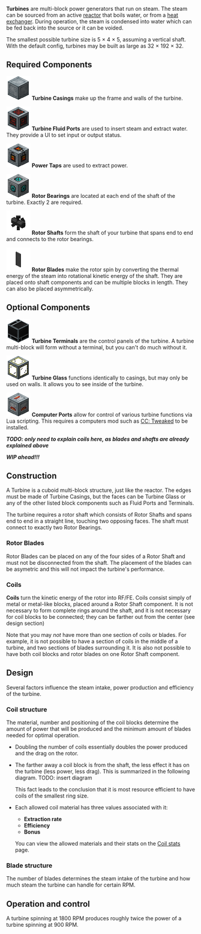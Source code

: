 **Turbines** are multi-block power generators that run on steam. The steam can be sourced from an active [reactor](/biggerreactors/reactor.html) that boils water, or from a [heat exchanger](/biggerreactors/heat_exchanger.md). During operation, the steam is condensed into water which can be fed back into the source or it can be voided.

The smallest possible turbine size is 5 × 4 × 5, assuming a vertical shaft. With the default config, turbines may be built as large as 32 × 192 × 32.

## Required Components

![Turbine Casing](/biggerreactors/turbine/turbine_casing.png)
**Turbine Casings** make up the frame and walls of the turbine.

![Turbine Fluid Port](/biggerreactors/turbine/turbine_fluid_port.png)
**Turbine Fluid Ports** are used to insert steam and extract water. They provide a UI to set input or output status.

![Turbine Power Tap](/biggerreactors/turbine/turbine_power_tap.png)
**Power Taps** are used to extract power.

![Turbine Rotor Bearing](/biggerreactors/turbine/turbine_rotor_bearing.png)
**Rotor Bearings** are located at each end of the shaft of the turbine. Exactly 2 are required.

![Turbine Rotor Shaft](/biggerreactors/turbine/turbine_rotor_shaft.png)
**Rotor Shafts** form the shaft of your turbine that spans end to end and connects to the rotor bearings.

![Turbine Rotor Blade](/biggerreactors/turbine/turbine_rotor_blade.png)
**Rotor Blades** make the rotor spin by converting the thermal energy of the steam into rotational kinetic energy of the shaft. They are placed onto shaft components and can be multiple blocks in length. They can also be placed asymmetrically.

## Optional Components

![Turbine Terminal](/biggerreactors/turbine/turbine_terminal.png)
**Turbine Terminals** are the control panels of the turbine. A turbine multi-block will form without a terminal, but you can't do much without it.

![Turbine Glass](/biggerreactors/turbine/turbine_glass.png)
**Turbine Glass** functions identically to casings, but may only be used on walls. It allows you to see inside of the turbine.

![Turbine Computer Port](/biggerreactors/turbine/turbine_computer_port.png)
**Computer Ports** allow for control of various turbine functions via Lua scripting. This requires a computers mod such as [CC: Tweaked](https://www.curseforge.com/minecraft/mc-mods/cc-tweaked) to be installed.



***TODO: only need to explain coils here, as blades and shafts are already explained above***

***WIP ahead!!!***

## Construction
A Turbine is a cuboid multi-block structure, just like the reactor. The edges must be made of Turbine Casings, but the faces can be Turbine Glass or any of the other listed block components such as Fluid Ports and Terminals.

The turbine requires a rotor shaft which consists of Rotor Shafts and spans end to end in a straight line, touching two opposing faces. The shaft must connect to exactly two Rotor Bearings.


### Rotor Blades
Rotor Blades can be placed on any of the four sides of a Rotor Shaft and must not be disconnected from the shaft. The placement of the blades can be asymetric and this will not impact the turbine's performance.


### Coils
**Coils** turn the kinetic energy of the rotor into RF/FE. Coils consist simply of metal or metal-like blocks, placed around a Rotor Shaft component. It is not necessary to form complete rings around the shaft, and it is not necessary for coil blocks to be connected; they can be farther out from the center (see design section)

Note that you may *not* have more than one section of coils or blades. For example, it is not possible to have a section of coils in the middle of a turbine, and two sections of blades surrounding it. It is also not possible to have both coil blocks and rotor blades on one Rotor Shaft component.



## Design
Several factors influence the steam intake, power production and efficiency of the turbine.

### Coil structure
The material, number and positioning of the coil blocks determine the amount of power that will be produced and the minimum amount of blades needed for optimal operation.
- Doubling the number of coils essentially doubles the power produced and the drag on the rotor.
- The farther away a coil block is from the shaft, the less effect it has on the turbine (less power, less drag). This is summarized in the following diagram. TODO: insert diagram

  This fact leads to the conclusion that it is most resource efficient to have coils of the smallest ring size.
- Each allowed coil material has three values associated with it:
  - **Extraction rate** 
  - **Efficiency**
  - **Bonus**

  You can view the allowed materials and their stats on the [Coil stats]() page.

### Blade structure
The number of blades determines the steam intake of the turbine and how much steam the turbine can handle for certain RPM.



## Operation and control

A turbine spinning at 1800 RPM produces roughly twice the power of a turbine spinning at 900 RPM.



